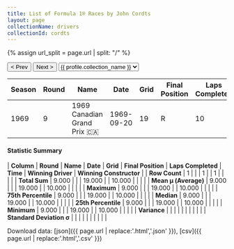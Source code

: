 ```yaml
---
title: List of Formula 1® Races by John Cordts
layout: page
collectionName: drivers
collectionId: cordts
---
```


{% assign url_split = page.url | split: "/" %}
<div id="collection-navigation">
<button onclick="selector.options[selector.selectedIndex-1].value && (window.location = selector.options[selector.selectedIndex-1].value);">&lt; Prev</button>
<button onclick="selector.options[selector.selectedIndex+1].value && (window.location = selector.options[selector.selectedIndex+1].value);">Next &gt;</button>
<select id="selector" onchange="this.options[this.selectedIndex].value && (window.location = this.options[this.selectedIndex].value);">
  {% for collectionId in site.data[page.collectionName].refs %}
    {% if collectionId == page.collectionId %}
      {% assign selected = "selected" %}
    {% else %}
      {% assign selected = "" %}
    {% endif %}
    {% assign profile = site.data[page.collectionName][collectionId].profile %}
    <option value="/f1/{{ page.collectionName }}/{{ collectionId }}/{{ url_split[4] }}" {{ selected }}>{{ profile.collection_name }}</option>
  {% endfor %}
</select>
</div>

| Season | Round | Name | Date | Grid | Final Position | Laps Completed | Time | Winning Driver | Winning Constructor |
|--|--|--|--|--|--|--|--|--|--|
| 1969 | 9 | 1969 Canadian Grand Prix 🇨🇦 | 1969-09-20 | 19 | R | 10 |   | Jacky Ickx 🇧🇪 | Brabham-Ford 🇬🇧 |

#### Statistic Summary

| **Column** | **Round** | **Name** | **Date** | **Grid** | **Final Position** | **Laps Completed** | **Time** | **Winning Driver** | **Winning Constructor** |
| **Row Count** | 1 |  |  | 1 |  | 1 |  |  |  |
| **Total Sum** | 9.000 |  |  | 19.000 |  | 10.000 |  |  |  |
| **Mean μ (Average)** | 9.000 |  |  | 19.000 |  | 10.000 |  |  |  |
| **Maximum** | 9.000 |  |  | 19.000 |  | 10.000 |  |  |  |
| **75th Percentile** | 9.000 |  |  | 19.000 |  | 10.000 |  |  |  |
| **Median** | 9.000 |  |  | 19.000 |  | 10.000 |  |  |  |
| **25th Percentile** | 9.000 |  |  | 19.000 |  | 10.000 |  |  |  |
| **Minimum** | 9.000 |  |  | 19.000 |  | 10.000 |  |  |  |
| **Variance** |  |  |  |  |  |  |  |  |  |
| **Standard Deviation σ** |  |  |  |  |  |  |  |  |  |

Download data: [json]({{ page.url | replace:'.html','.json' }}), [csv]({{ page.url | replace:'.html','.csv' }})
